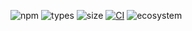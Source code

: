 ![npm](https://img.shields.io/npm/v/{{packageName}})
![types](https://img.shields.io/npm/types/{{packageName}})
![size](https://packagephobia.com/badge?p={{packageName}})
[![CI](https://github.com/zerothrow/zerothrow/actions/workflows/ci.yml/badge.svg)](https://github.com/zerothrow/zerothrow/actions)
![ecosystem](https://img.shields.io/badge/zerothrow-ecosystem-blue)